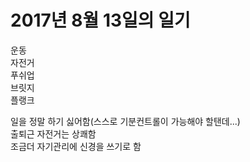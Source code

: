 # 2017년 8월 13일의 일기

운동  
자전거  
푸쉬업  
브릿지  
플랭크  
 

일을 정말 하기 싫어함(스스로 기분컨트롤이 가능해야 할탠데...)  
출퇴근 자전거는 상쾌함  
조금더 자기관리에 신경을 쓰기로 함
